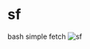 # sf
bash simple fetch
![sf](https://user-images.githubusercontent.com/56132390/113288261-01cd4180-92ef-11eb-90fc-2fe63247ca7b.png)
